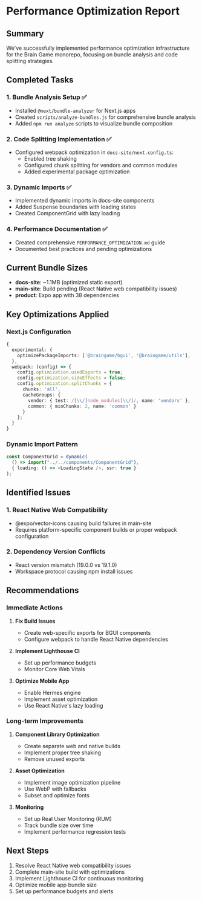 # Performance Optimization Report

## Summary
We've successfully implemented performance optimization infrastructure for the Brain Game monorepo, focusing on bundle analysis and code splitting strategies.

## Completed Tasks

### 1. Bundle Analysis Setup ✅
- Installed `@next/bundle-analyzer` for Next.js apps
- Created `scripts/analyze-bundles.js` for comprehensive bundle analysis
- Added `npm run analyze` scripts to visualize bundle composition

### 2. Code Splitting Implementation ✅
- Configured webpack optimization in `docs-site/next.config.ts`:
  - Enabled tree shaking
  - Configured chunk splitting for vendors and common modules
  - Added experimental package optimization

### 3. Dynamic Imports ✅
- Implemented dynamic imports in docs-site components
- Added Suspense boundaries with loading states
- Created ComponentGrid with lazy loading

### 4. Performance Documentation ✅
- Created comprehensive `PERFORMANCE_OPTIMIZATION.md` guide
- Documented best practices and pending optimizations

## Current Bundle Sizes
- **docs-site**: ~1.1MB (optimized static export)
- **main-site**: Build pending (React Native web compatibility issues)
- **product**: Expo app with 38 dependencies

## Key Optimizations Applied

### Next.js Configuration
```typescript
{
  experimental: {
    optimizePackageImports: ['@braingame/bgui', '@braingame/utils'],
  },
  webpack: (config) => {
    config.optimization.usedExports = true;
    config.optimization.sideEffects = false;
    config.optimization.splitChunks = {
      chunks: 'all',
      cacheGroups: {
        vendor: { test: /[\\/]node_modules[\\/]/, name: 'vendors' },
        common: { minChunks: 2, name: 'common' }
      }
    };
  }
}
```

### Dynamic Import Pattern
```typescript
const ComponentGrid = dynamic(
  () => import("../../components/ComponentGrid"),
  { loading: () => <LoadingState />, ssr: true }
);
```

## Identified Issues

### 1. React Native Web Compatibility
- @expo/vector-icons causing build failures in main-site
- Requires platform-specific component builds or proper webpack configuration

### 2. Dependency Version Conflicts
- React version mismatch (19.0.0 vs 19.1.0)
- Workspace protocol causing npm install issues

## Recommendations

### Immediate Actions
1. **Fix Build Issues**
   - Create web-specific exports for BGUI components
   - Configure webpack to handle React Native dependencies

2. **Implement Lighthouse CI**
   - Set up performance budgets
   - Monitor Core Web Vitals

3. **Optimize Mobile App**
   - Enable Hermes engine
   - Implement asset optimization
   - Use React Native's lazy loading

### Long-term Improvements
1. **Component Library Optimization**
   - Create separate web and native builds
   - Implement proper tree shaking
   - Remove unused exports

2. **Asset Optimization**
   - Implement image optimization pipeline
   - Use WebP with fallbacks
   - Subset and optimize fonts

3. **Monitoring**
   - Set up Real User Monitoring (RUM)
   - Track bundle size over time
   - Implement performance regression tests

## Next Steps
1. Resolve React Native web compatibility issues
2. Complete main-site build with optimizations
3. Implement Lighthouse CI for continuous monitoring
4. Optimize mobile app bundle size
5. Set up performance budgets and alerts